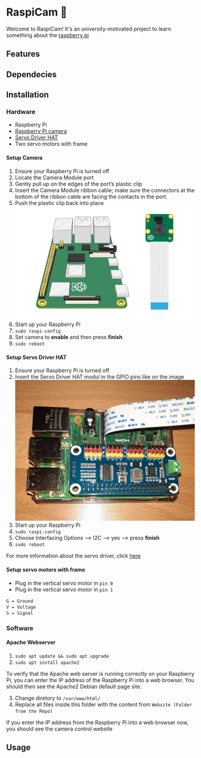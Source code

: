 # RaspiCam :movie_camera:
Welcome to RaspiCam!
It's an university-motivated project to learn something about the [raspberry pi](https://www.raspberrypi.com/)
## Features
## Dependecies
## Installation
### **Hardware**
* Raspberry Pi
* [Raspberry Pi camera](#setup-camera)
* [Servo Driver HAT](#setup-servo-driver-hat)
* Two servo motors with frame

#### **Setup Camera**
1. Ensure your Raspberry Pi is turned off
1. Locate the Camera Module port
1. Gently pull up on the edges of the port’s plastic clip
1. Insert the Camera Module ribbon cable; make sure the connectors at the bottom of the ribbon cable are facing the contacts in the port.
1. Push the plastic clip back into place
![alt](https://github.com/felixZmn/RaspiCam/blob/main/imgDocu/connect-camera.gif)
1. Start up your Raspberry Pi
1. `sudo raspi-config`
1. Set camera to **enable** and then press **finish**
1. `sudo reboot`

#### **Setup Servo Driver HAT**
1. Ensure your Raspberry Pi is turned off
1. Insert the Servo Driver HAT modul in the GPIO pins like on the image
![alt](https://github.com/felixZmn/RaspiCam/blob/main/imgDocu/servo-driver.jpg)
1. Start up your Raspberry Pi
1. `sudo raspi-config`
1. Choose Interfacing Options --> I2C --> yes --> press **finish**
1. `sudo reboot`

For more information about the servo driver, click [here](https://www.waveshare.com/wiki/Servo_Driver_HAT) 


#### **Setup servo motors with frame**
* Plug in the vertical servo motor in `pin 0`
* Plug in the vertical servo motor in `pin 1`

```
G = Ground
V = Voltage
S = Signal
```
### **Software**
#### **Apache Webserver**
1. `sudo apt update && sudo apt upgrade`
1. `sudo apt install apache2`

To verify that the Apache web server is running correctly on your Raspberry Pi, you can enter the IP address of the Raspberry Pi into a web browser. You should then see the Apache2 Debian default page site.

3. Change diretory to `/var/www/html/`
4. Replace all files inside this folder with the content from `Website (Folder from the Repo)`

If you enter the IP address from the Raspberry Pi into a web browser now, you should see the camera control website 

## Usage
